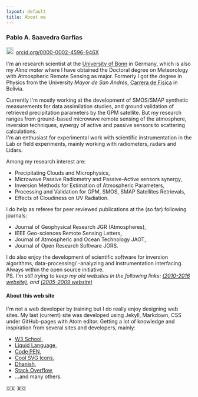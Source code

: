 ```yaml
---
layout: default
title: About me
---
```


<h3>Pablo A. Saavedra Garfias</h3>

<a href="https://orcid.org/0000-0002-4596-946X" target="orcid.widget" rel="noopener noreferrer" style="vertical-align:top;"><img src="https://orcid.org/sites/default/files/images/orcid_16x16.png" style="width:1.4em;margin-right:.5em;" alt="ORCID iD icon">orcid.org/0000-0002-4596-946X</a>
<p>
I'm an research scientist at the <a title="Alma Mater" href="https://uni-bonn.de">University of Bonn</a>
in Germany, which is also my <em>Alma mater</em> where I have obtained the Doctoral degree on Meteorology with Atmospheric Remote Sensing as major. Formerly I got the degree in Physics from the University <em>Mayor de San Andrés</em>, <a title="Alma Mater Fisica" href="http://www.fiumsa.edu.bo">Carrera de Fisica</a>  in Bolivia.<br/>
</p>
<p>
Currently I'm mostly working at the development of SMOS/SMAP synthetic measurements for data assimilation studies, and ground validation of retrieved precipitation parameters by the GPM satellite. But my research ranges from ground-based microwave remote sensing of the atmosphere, inversion techniques, synergy of active and passive sensors to scattering calculations.<br/>
I'm an enthusiast for experimental work with scientific instrumentation in the Lab or field experiments, mainly working with radiometers, radars and Lidars.<br/>
</p>
<p> Among my research interest are:
<ul>
  <li> Precipitating Clouds and Microphysics,</li>
  <li> Microwave Passive Radiometry and Passive-Active sensors synergy,</li>
  <li> Inversion Methods for Estimation of Atmospheric Parameters,</li>
  <li> Processing and Validation for GPM, SMOS, SMAP Satellites Retrievals,</li>
  <li> Effects of Cloudiness on UV Radiation.</li>
</ul>
</p>

<p>I do help as referee for peer reviewed publications at the (so far) following journals:</p>
<ul>
  <li> Journal of Geophysical Research JGR (Atmospheres),</li>
  <li> IEEE Geo-sciences Remote Sensing Letters,</li>
  <li> Journal of Atmospheric and Ocean Technology JAOT,</li>
  <li> Journal of Open Research Software JORS.</li>
</ul>
<p>
I do also enjoy the development of scientific software for inversion algorithms, data-processing/ -analyzing and instrumentation interfacing. Always within the open source initiative.<br/>
PS. <em>I'm still trying to keep my old websites in the following links:
<a title="2010-2017 MIUB website" href="{{site.PDFmiub}}" target="\_blank">(2010-2016 website)</a>, and
<a title="2005-2009 was at Yahoo-pages" href="http://www2.meteo.uni-bonn.de/admirari" target="\_blank">(2005-2009 website)</a>
</em>
<br/>
</p>
<h4> About this web site </h4>
I'm not a web developer by training but I do really enjoy designing web sites. My last (current) site was developed using Jekyll, Markdown, CSS under GitHub-pages with Atom editor. Getting a lot of knowledge and inspiration from several sites and developers, mainly:<br/>
<ul>
  <li><a title="W3school" href="http://www.w3schools.com">W3 School</a>,</li>
  <li><a title="Liquid doc" href="https://shopify.github.io/liquid">Liquid Language</a>,</li>
  <li><a title="CodePen" href="https://codepen.io">Code PEN</a>,</li>
  <li><a title="Cool Icons" href="https://simpleicons.org/">Cool SVG Icons</a>,</li>
  <li><a title="Dhanish guy" href="http://www.dhanishgajjar.com">Dhanish</a>,</li>
  <li><a title="Stack Overfow" href="http://www.stakoverflow.com">Stack Overflow</a>,</li>
  <li>...and many others.</li>
</ul>

 🇩🇪 🇧🇴
